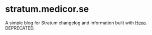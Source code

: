 # stratum.medicor.se
A simple blog for Stratum changelog and information built with [Hexo](https://hexo.io/).
DEPRECATED.

